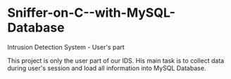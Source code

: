 # Sniffer-on-C--with-MySQL-Database
Intrusion Detection System - User's part

This project is only the user part of our IDS. 
His main task is to collect data during user's session and load all information into MySQL Database. 
